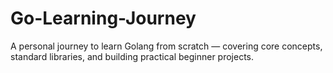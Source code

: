 # Go-Learning-Journey
A personal journey to learn Golang from scratch — covering core concepts, standard libraries, and building practical beginner projects.
